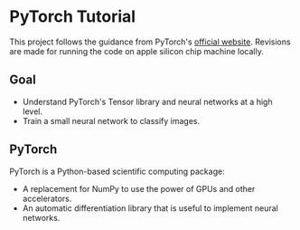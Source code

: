# PyTorch Tutorial

This project follows the guidance from PyTorch's [official website](https://pytorch.org/tutorials/beginner/deep_learning_60min_blitz.html). Revisions are made for running the code on apple silicon chip machine locally.

## Goal
- Understand PyTorch's Tensor library and neural networks at a high level.
- Train a small neural network to classify images.

## PyTorch

PyTorch is a Python-based scientific computing package:
- A replacement for NumPy to use the power of GPUs and other accelerators.
- An automatic differentiation library that is useful to implement neural networks.